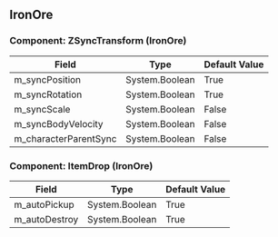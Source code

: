 ## IronOre

### Component: ZSyncTransform (IronOre)

|Field|Type|Default Value|
|---|---|---|
|m_syncPosition|System.Boolean|True|
|m_syncRotation|System.Boolean|True|
|m_syncScale|System.Boolean|False|
|m_syncBodyVelocity|System.Boolean|False|
|m_characterParentSync|System.Boolean|False|

### Component: ItemDrop (IronOre)

|Field|Type|Default Value|
|---|---|---|
|m_autoPickup|System.Boolean|True|
|m_autoDestroy|System.Boolean|True|

